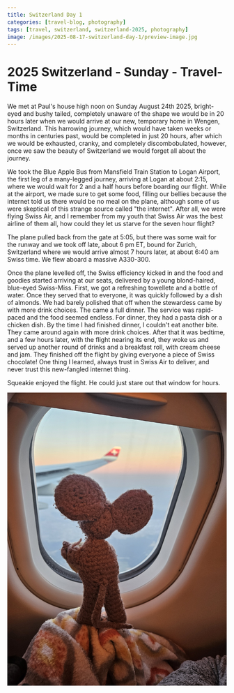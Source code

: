 ```yaml
---
title: Switzerland Day 1
categories: [travel-blog, photography]
tags: [travel, switzerland, switzerland-2025, photography]
image: /images/2025-08-17-switzerland-day-1/preview-image.jpg
---
```


# 2025 Switzerland - Sunday - Travel-Time

We met at Paul's house high noon on Sunday August 24th 2025, bright-eyed and bushy tailed, completely unaware of the shape we would be in 20 hours later when we would arrive at our new, temporary home in Wengen, Switzerland. This harrowing journey, which would have taken weeks or months in centuries past, would be completed in just 20 hours, after which we would be exhausted, cranky, and completely discombobulated, however, once we saw the beauty of Switzerland we would forget all about the journey.

We took the Blue Apple Bus from Mansfield Train Station to Logan Airport, the first leg of a many-legged journey, arriving at Logan at about 2:15, where we would wait for 2 and a half hours before boarding our flight. While at the airport, we made sure to get some food, filling our bellies because the internet told us there would be no meal on the plane, although some of us were skeptical of this strange source called "the internet". After all, we were flying Swiss Air, and I remember from my youth that Swiss Air was the best airline of them all, how could they let us starve for the seven hour flight?

The plane pulled back from the gate at 5:05, but there was some wait for the runway and we took off late, about 6 pm ET, bound for Zurich, Switzerland where we would arrive almost 7 hours later, at about 6:40 am Swiss time. We flew aboard a massive A330-300.

Once the plane levelled off, the Swiss efficiency kicked in and the food and goodies started arriving at our seats, delivered by a young blond-haired, blue-eyed Swiss-Miss. First, we got a refreshing towellete and a bottle of water. Once they served that to everyone, it was quickly followed by a dish of almonds. We had barely polished that off when the stewardess came by with more drink choices. The came a full dinner. The service was rapid-paced and the food seemed endless. For dinner, they had a pasta dish or a chicken dish. By the time I had finished dinner, I couldn't eat another bite. They came around again with more drink choices. After that it was bedtime, and a few hours later, with the flight nearing its end, they woke us and served up another round of drinks and a breakfast roll, with cream cheese and jam. They finished off the flight by giving everyone a piece of Swiss chocolate! One thing I learned, always trust in Swiss Air to deliver, and never trust this new-fangled internet thing.

Squeakie enjoyed the flight. He could just stare out that window for hours.

<a href='javascript:void(0);' name='pic-0'></a>
![0](/images/2025-08-17-switzerland-day-1/2025-switzerland-day-1-0.jpg)
_&nbsp; <a href='{% link photo_info/pi-2025-08-17-2025-switzerland-day-1-0.md %}'><i class='fa fa-info-circle' style='font-size: 0.73em;'></i></a>_

